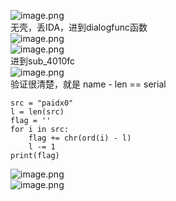 ![image.png](https://cdn.nlark.com/yuque/0/2023/png/22837360/1695053595494-2470b9fc-77df-441a-9e5c-85d47717dacf.png#averageHue=%23eaeaea&clientId=ua8a753c1-7fa2-4&from=paste&height=150&id=u9cd4ffeb&originHeight=300&originWidth=582&originalType=binary&ratio=2&rotation=0&showTitle=false&size=7727&status=done&style=none&taskId=u738ce4c9-250b-49fa-ad3b-50631f40e24&title=&width=291)<br />无壳，丢IDA，进到dialogfunc函数<br />![image.png](https://cdn.nlark.com/yuque/0/2023/png/22837360/1695053524169-2189671a-d475-4b18-a58e-92367b6d1472.png#averageHue=%23fbfbfb&clientId=ua8a753c1-7fa2-4&from=paste&height=155&id=u8720d268&originHeight=310&originWidth=1078&originalType=binary&ratio=2&rotation=0&showTitle=false&size=23688&status=done&style=none&taskId=u75efe51a-c70a-421f-be49-e955870f8cd&title=&width=539)<br />![image.png](https://cdn.nlark.com/yuque/0/2023/png/22837360/1695054465093-1e78b793-0240-433c-aeaf-effe8ff155f8.png#averageHue=%23fefdfd&clientId=ua8a753c1-7fa2-4&from=paste&height=668&id=u5aac28e6&originHeight=1336&originWidth=1368&originalType=binary&ratio=2&rotation=0&showTitle=false&size=126149&status=done&style=none&taskId=u73177129-b7d0-4fb5-abae-6b515e2be8d&title=&width=684)<br />进到sub_4010fc<br />![image.png](https://cdn.nlark.com/yuque/0/2023/png/22837360/1695055931297-b6e6ee0c-679b-410c-86f5-c8457ca7b3a2.png#averageHue=%23fdfdfd&clientId=ua8a753c1-7fa2-4&from=paste&height=474&id=u373412ff&originHeight=948&originWidth=1380&originalType=binary&ratio=2&rotation=0&showTitle=false&size=89871&status=done&style=none&taskId=u3f3de3e5-11c1-45ac-911d-d10c5bffd78&title=&width=690)<br />验证很清楚，就是 name - len == serial
```
src = "paidx0"
l = len(src)
flag = ''
for i in src:
    flag += chr(ord(i) - l)
    l -= 1
print(flag)
```
![image.png](https://cdn.nlark.com/yuque/0/2023/png/22837360/1695056275290-2fadd197-fe90-4a60-8ae9-68f093e73af7.png#averageHue=%23f2f2f2&clientId=ua8a753c1-7fa2-4&from=paste&height=69&id=u362f7b70&originHeight=138&originWidth=694&originalType=binary&ratio=2&rotation=0&showTitle=false&size=18311&status=done&style=none&taskId=u3f9ec7d1-07bf-45d8-8531-550ca18bf00&title=&width=347)<br />![image.png](https://cdn.nlark.com/yuque/0/2023/png/22837360/1695056316173-5f9a4571-8c06-413a-ad72-0b80ef71898c.png#averageHue=%23f3f3f3&clientId=ua8a753c1-7fa2-4&from=paste&height=333&id=ube1a1355&originHeight=666&originWidth=630&originalType=binary&ratio=2&rotation=0&showTitle=false&size=19401&status=done&style=none&taskId=uefa68f40-dfac-4061-b13a-28dfb516caf&title=&width=315)
